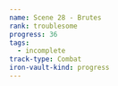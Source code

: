 ```yaml
---
name: Scene 28 - Brutes
rank: troublesome
progress: 36
tags:
  - incomplete
track-type: Combat
iron-vault-kind: progress
---
```



```iron-vault-track
```


